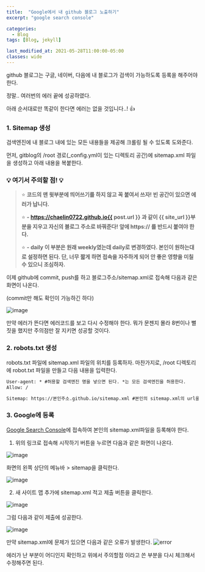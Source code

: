 ```yaml
---
title:  "Google에서 내 github 블로그 노출하기"
excerpt: "google search console"

categories:
  - Blog
tags: [Blog, jekyll]

last_modified_at: 2021-05-28T11:00:00-05:00
classes: wide
---
```

github 블로그는 구글, 네이버, 다음에 내 블로그가 검색이 가능하도록 등록을 해주어야 한다.

정말.. 여러번의 에러 끝에 성공하였다.

아래 순서대로만 똑같이 한다면 에러는 없을 것입니다..! 👍

### 1. Sitemap 생성

검색엔진에 내 블로그 내에 있는 모든 내용들을 제공해 크롤링 될 수 있도록 도와준다.

먼저, gitblog의 /root 경로(\_config.yml이 있는 디렉토리 공간)에 sitemap.xml 파일을 생성하고 아래 내용을 복붙한다. 

<script src="https://gist.github.com/chaelin0722/f3f4af632e796bd05f7e23066299647d.js"></script>

### 💡 **여기서 주의할 점!** 💡
> ⭐️ **코드의 맨 윗부분에 띄어쓰기를 하지 않고 꼭 붙여서 쓰자! 빈 공간이 있으면 에러가 납니다.**
> 
> ⭐️ **- <loc>https://chaelin0722.github.io{{ post.url }}</loc> 과 같이 {{ site_url }}부분을 지우고 자신의 블로그 주소로 바꿔준다! 앞에 https:// 를 반드시 붙여야 한다.**
> 
> ⭐️ **- <changefreq>daily</changefreq> 이 부분은 원래 weekly였는데 daily로 변경하였다. 
본인이 원하는대로 설정하면 된다. 단, 너무 짧게 하면 접속을 자주하게 되어 안 좋은 영향을 미칠 수 있으니 조심하자.** 

이제 github에 commit, push를 하고 블로그주소/sitemap.xml로 접속해 다음과 같은 화면이 나온다.

(commit만 해도 확인이 가능하긴 하다)

![image](https://user-images.githubusercontent.com/53431568/119919252-03408080-bfa5-11eb-81fa-9984c76e89ec.png)

만약 에러가 뜬다면 에러코드를 보고 다시 수정해야 한다. 뭐가 문젠지 몰라 8번이나 뻘짓을 했지만 주의점만 잘 지키면 성공할 것이다. 

### 2. robots.txt 생성
robots.txt 파일에 sitemap.xml 파일의 위치를 등록하자. 마찬가지로, /root 디렉토리에 robot.txt 파일을 만들고 다음 내용을 입력한다.
~~~xml
User-agent: * #허용할 검색엔진 명을 넣으면 된다. *는 모든 검색엔진을 허용한다.
Allow: /

Sitemap: https://본인주소.github.io/sitemap.xml #본인의 sitemap.xml의 url을 입력하면 된다.
~~~

### 3. Google에 등록
[Google Search Console](https://search.google.com/search-console/about)에 접속하여 본인의 sitemap.xml파일을 등록해야 한다. 

1. 위의 링크로 접속해 시작하기 버튼을 누르면 다음과 같은 화면이 나온다. 

![image](https://user-images.githubusercontent.com/53431568/119919718-f83a2000-bfa5-11eb-9854-9a537a1b95ff.png)

  화면의 왼쪽 상단의 메뉴바 > sitemap을 클릭한다.

![image](https://user-images.githubusercontent.com/53431568/119919782-1869df00-bfa6-11eb-9d4d-083ca900d743.png)

2. 새 사이트 맵 추가에 sitemap.xml 적고 제출 버튼을 클릭한다.

![image](https://user-images.githubusercontent.com/53431568/119919856-464f2380-bfa6-11eb-8604-33bef129610d.png)

그럼 다음과 같이 제출에 성공한다.

![image](https://user-images.githubusercontent.com/53431568/119919911-5d8e1100-bfa6-11eb-9b83-f851b1ae7db9.png)


만약 sitemap.xml에 문제가 있으면 다음과 같은 오류가 발생한다.
![error](https://user-images.githubusercontent.com/53431568/119920050-99c17180-bfa6-11eb-9561-d45e25c40cf8.JPG)

에러가 난 부분이 어디인지 확인하고 위에서 주의할점 이라고 쓴 부분을 다시 체크해서 수정해주면 된다.


